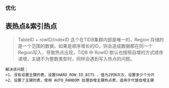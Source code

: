 ### 优化
## 表热点&索引热点

> TableID + rowID/indexID 这个在TIDB集群内部是唯一的，Region 存储的是一个范围的数据，如果是顺序增长的ID，则会造成数据都在同一个Region写入，导致热点出现，TiDB 中 RowID 默认也按照自增的方式顺序递增，主键不为整数类型时，同样会遇到写入热点的问题。
```
解决该问题：
>1、没有设置主键的表，设置SHARD_ROW_ID_BITS ，值为2的N次方，设置多少个分片
>2、设置了主键的表，使用 AUTO_RANDOM 处理自增主键热点表，适用于代替自增主键
```

